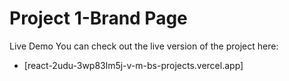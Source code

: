 # Project 1-Brand Page
Live Demo
You can check out the live version of the project here:
- [react-2udu-3wp83lm5j-v-m-bs-projects.vercel.app]
